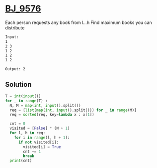 # [BJ_9576](https://acmicpc.net/problem/9576)

Each person requests any book from l...h
Find maximum books you can distribute

```txt
Input:
1
2 3
1 2
1 2
1 2

Output: 2
```

## Solution

```py
T = int(input())
for _ in range(T) :
  N, M = map(int, input().split())
  req = [list(map(int, input().split())) for _ in range(M)]
  req = sorted(req, key=lambda x : x[1])

  cnt = 0
  visited = [False] * (N + 1)
  for l, h in req:
    for i in range(l, h + 1):
      if not visited[i]:
        visited[i] = True
        cnt += 1
        break
  print(cnt)
```
